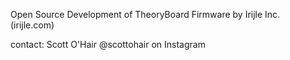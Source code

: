 Open Source Development of TheoryBoard Firmware by Irijle Inc. (irijle.com)



contact: Scott O'Hair @scottohair on Instagram
